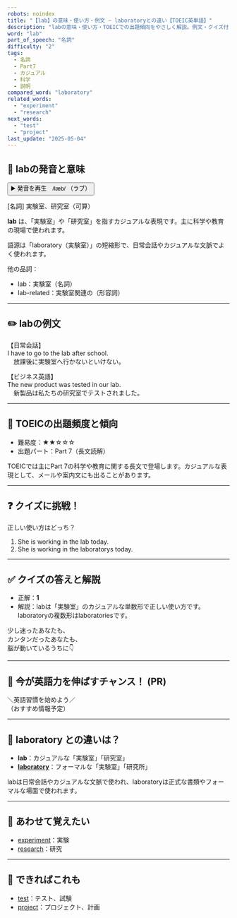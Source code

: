 ```yaml
---
robots: noindex
title: "【lab】の意味・使い方・例文 ― laboratoryとの違い【TOEIC英単語】"
description: "labの意味・使い方・TOEICでの出題傾向をやさしく解説。例文・クイズ付きでlaboratoryとの違いもわかりやすく学べます。"
word: "lab"
part_of_speech: "名詞"
difficulty: "2"
tags:
  - 名詞
  - Part7
  - カジュアル
  - 科学
  - 説明
compared_word: "laboratory"
related_words:
  - "experiment"
  - "research"
next_words:
  - "test"
  - "project"
last_update: "2025-05-04"
---
```


## 🔰 labの発音と意味

<button class="play-audio" onclick="playTTS('lab')">
  <span class="play-audio-main">
    ▶️ 発音を再生　/læb/
  </span>
  <span class="play-audio-sub">
    （ラブ）
  </span>
</button>

[名詞] 実験室、研究室（可算）

**lab** は、「実験室」や「研究室」を指すカジュアルな表現です。主に科学や教育の現場で使われます。

語源は「laboratory（実験室）」の短縮形で、日常会話やカジュアルな文脈でよく使われます。

他の品詞：  
- lab：実験室（名詞）
- lab-related：実験室関連の（形容詞）

---

## ✏️ labの例文

【日常会話】  
I have to go to the lab after school.  
　放課後に実験室へ行かないといけない。

【ビジネス英語】  
The new product was tested in our lab.  
　新製品は私たちの研究室でテストされました。

---

## 🎯 TOEICの出題頻度と傾向

- 難易度：★★☆☆☆
- 出題パート：Part 7（長文読解）

TOEICでは主にPart 7の科学や教育に関する長文で登場します。カジュアルな表現として、メールや案内文にも出ることがあります。

---

## ❓ クイズに挑戦！

正しい使い方はどっち？

1. She is working in the lab today.  
2. She is working in the laboratorys today.

---

## ✅ クイズの答えと解説

- 正解：**1**
- 解説：labは「実験室」のカジュアルな単数形で正しい使い方です。laboratoryの複数形はlaboratoriesです。

少し迷ったあなたも、  
カンタンだったあなたも、  
脳が動いているうちに👇️

---

## 🚀 今が英語力を伸ばすチャンス！ (PR)

<div class="info-center">
＼英語習慣を始めよう／<br>  
（おすすめ情報予定）
</div>

---

## 🤔  laboratory との違いは？

- **lab**：カジュアルな「実験室」「研究室」
- **[laboratory](/word/laboratory/)**：フォーマルな「実験室」「研究所」

labは日常会話やカジュアルな文脈で使われ、laboratoryは正式な書類やフォーマルな場面で使われます。

---

## 🧩 あわせて覚えたい

- [experiment](/word/experiment/)：実験
- [research](/word/research/)：研究

---

## 📖 できればこれも

- [test](/word/test/)：テスト、試験
- [project](/word/project/)：プロジェクト、計画

<!-- cvid: aid42_bid13 -->
